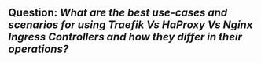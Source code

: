 ## Question: <i>What are the best use-cases and scenarios for using Traefik Vs HaProxy Vs Nginx Ingress Controllers and how they differ in their operations?</i>


